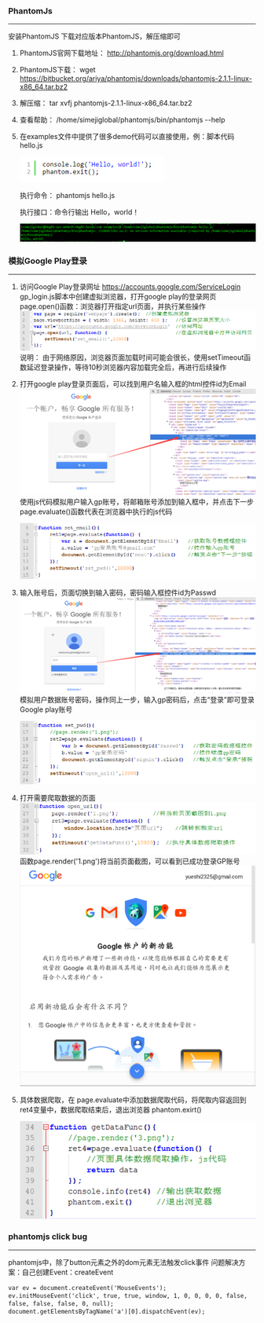### PhantomJs
---
安装PhantomJS
下载对应版本PhantomJS，解压缩即可

1. PhantomJS官网下载地址： http://phantomjs.org/download.html

2. PhantomJS下载：  wget https://bitbucket.org/ariya/phantomjs/downloads/phantomjs-2.1.1-linux-x86_64.tar.bz2

3. 解压缩：   tar xvfj phantomjs-2.1.1-linux-x86_64.tar.bz2

4. 查看帮助： /home/simejiglobal/phantomjs/bin/phantomjs --help

5. 在examples文件中提供了很多demo代码可以直接使用，例：脚本代码hello.js

   ![test](img/1.png)
   
   执行命令：  phantomjs hello.js
   
   执行接口：命令行输出 Hello，world！
   
   ![test](img/2.png)

### 模拟Google Play登录
---
1. 访问Google Play登录网址 https://accounts.google.com/ServiceLogin 
   gp_login.js脚本中创建虚拟浏览器，打开google play的登录网页
   page.open()函数：浏览器打开指定url页面，并执行某些操作
   ![test](img/3.png)
   说明： 由于网络原因，浏览器页面加载时间可能会很长，使用setTimeout函数延迟登录操作，等待10秒浏览器内容加载完全后，再进行后续操作
   
2. 打开google play登录页面后，可以找到用户名输入框的html控件id为Email
   ![test](img/4.png)
   使用js代码模拟用户输入gp账号，将邮箱账号添加到输入框中，并点击下一步
   page.evaluate()函数代表在浏览器中执行的js代码
   
   ![test](img/5.png)

3. 输入账号后，页面切换到输入密码，密码输入框控件id为Passwd
   ![test](img/6.png)
   模拟用户数据账号密码，操作同上一步，输入gp密码后，点击“登录”即可登录Google play账号
   
   ![test](img/7.png)
   
4. 打开需要爬取数据的页面
   ![test](img/8.png)	
   函数page.render('1.png')将当前页面截图，可以看到已成功登录GP账号
   ![test](img/9.png)
   
5. 具体数据爬取，在 page.evaluate中添加数据爬取代码，将爬取内容返回到ret4变量中，数据爬取结束后，退出浏览器 phantom.exirt() 

   ![test](img/10.png)


### phantomjs click bug
---
phantomjs中，除了button元素之外的dom元素无法触发click事件
问题解决方案：自己创建Event：createEvent

```
var ev = document.createEvent('MouseEvents');
ev.initMouseEvent('click', true, true, window, 1, 0, 0, 0, 0, false, false, false, false, 0, null);
document.getElementsByTagName('a')[0].dispatchEvent(ev); 
```

